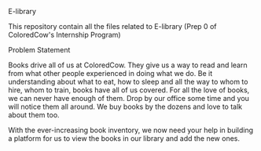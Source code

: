 E-library

This repository contain all the files related to E-library (Prep 0 of ColoredCow's Internship Program)

Problem Statement

Books drive all of us at ColoredCow. They give us a way to read and learn from what other people experienced in doing what we do. Be it understanding about what to eat, how to sleep and all the way to whom to hire, whom to train, books have all of us covered.
For all the love of books, we can never have enough of them. Drop by our office some time and you will notice them all around. We buy books by the dozens and love to talk about them too.

With the ever-increasing book inventory, we now need your help in building a platform for us to view the books in our library and add the new ones.
